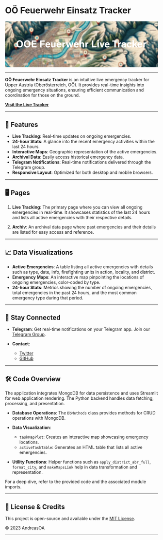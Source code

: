 # OÖ Feuerwehr Einsatz Tracker

![Header Banner](banner.png)

---

**OÖ Feuerwehr Einsatz Tracker** is an intuitive live emergency tracker for Upper Austria (Oberösterreich, OÖ). It provides real-time insights into ongoing emergency situations, ensuring efficient communication and coordination for those on the ground.

[**Visit the Live Tracker**](https://ooe-feuerwehr.2code.at)

---

## 🚀 Features

- **Live Tracking**: Real-time updates on ongoing emergencies.
- **24-hour Stats**: A glance into the recent emergency activities within the last 24 hours.
- **Interactive Maps**: Geographic representation of the active emergencies.
- **Archival Data**: Easily access historical emergency data.
- **Telegram Notifications**: Real-time notifications delivered through the Telegram group.
- **Responsive Layout**: Optimized for both desktop and mobile browsers.

---

## 🖥️ Pages

1. **Live Tracking**: The primary page where you can view all ongoing emergencies in real-time. It showcases statistics of the last 24 hours and lists all active emergencies with their respective details.

2. **Archiv**: An archival data page where past emergencies and their details are listed for easy access and reference.

---

## 📈 Data Visualizations

- **Active Emergencies**: A table listing all active emergencies with details such as type, date, info, firefighting units in action, locality, and district.
- **Emergency Maps**: An interactive map pinpointing the locations of ongoing emergencies, color-coded by type.
- **24-hour Stats**: Metrics showing the number of ongoing emergencies, total emergencies in the past 24 hours, and the most common emergency type during that period.

---

## 📱 Stay Connected

- **Telegram**: Get real-time notifications on your Telegram app. Join our [Telegram Group](https://t.me/ooefeuerwehr).
  
- **Contact**:
  - [Twitter](https://twitter.com/heyandio)
  - [GitHub](https://github.com/AndreasOA)

---

## 🛠️ Code Overview

The application integrates MongoDB for data persistence and uses Streamlit for web application rendering. The Python backend handles data fetching, processing, and presentation.

- **Database Operations**: The `DbMethods` class provides methods for CRUD operations with MongoDB.
  
- **Data Visualization**:
  - `taskMapPlot`: Creates an interactive map showcasing emergency locations.
  - `activeTaskTable`: Generates an HTML table that lists all active emergencies.

- **Utility Functions**: Helper functions such as `apply_district_abr_full`, `format_city`, and `makeMapsLink` help in data transformation and representation.

For a deep dive, refer to the provided code and the associated module imports.

---

## 📜 License & Credits

This project is open-source and available under the [MIT License](https://github.com/AndreasOA/ooe-feuerwehr-einsatz-tracker/LICENSE).

© 2023 AndreasOA

---